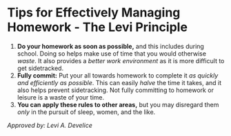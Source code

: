 # Tips for Effectively Managing Homework - The Levi Principle
1. **Do your homework as soon as possible,** and this includes during school. Doing so helps make use of time that you would otherwise *waste*. It also provides a *better work environment* as it is more difficult to get sidetracked.
2. **Fully commit:** Put your all towards homework to complete it *as quickly and efficiently as possible*. This can easily *halve* the time it takes, and it also helps prevent sidetracking. Not fully committing to homework or leisure is a waste of your time.
3. **You can apply these rules to other areas,** but you may disregard them *only* in the pursuit of sleep, women, and the like.

*Approved by: Levi A. Develice*
